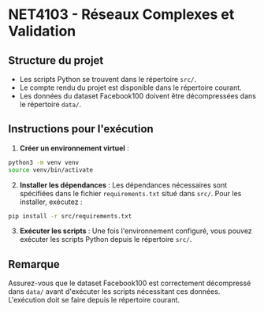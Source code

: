 # NET4103 - Réseaux Complexes et Validation

## Structure du projet

- Les scripts Python se trouvent dans le répertoire `src/`.
- Le compte rendu du projet est disponible dans le répertoire courant.
- Les données du dataset Facebook100 doivent être décompressées dans le répertoire `data/`.

## Instructions pour l'exécution

1. **Créer un environnement virtuel** :
```bash
python3 -m venv venv
source venv/bin/activate
```

2. **Installer les dépendances** :
Les dépendances nécessaires sont spécifiées dans le fichier `requirements.txt` situé dans `src/`. Pour les installer, exécutez :
```bash
pip install -r src/requirements.txt
```

3. **Exécuter les scripts** :
Une fois l'environnement configuré, vous pouvez exécuter les scripts Python depuis le répertoire `src/`.

## Remarque

Assurez-vous que le dataset Facebook100 est correctement décompressé dans `data/` avant d'exécuter les scripts nécessitant ces données.
L'exécution doit se faire depuis le répertoire courant.
